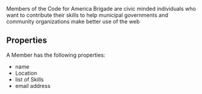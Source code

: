 Members of the Code for America Brigade are civic minded individuals who want to contribute their skills to help municipal governments and community organizations make better use of the web

## Properties
A Member has the following properties:
* name
* Location
* list of Skills
* email address